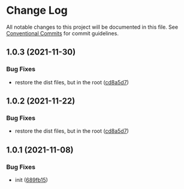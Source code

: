 # Change Log

All notable changes to this project will be documented in this file.
See [Conventional Commits](https://conventionalcommits.org) for commit guidelines.

## 1.0.3 (2021-11-30)

### Bug Fixes

- restore the dist files, but in the root ([cd8a5d7](https://github.com/codsen/codsen/commit/cd8a5d744026b6e95a7bf73ffa5a86476fbe0ef0))

## 1.0.2 (2021-11-22)

### Bug Fixes

- restore the dist files, but in the root ([cd8a5d7](https://github.com/codsen/codsen/commit/cd8a5d744026b6e95a7bf73ffa5a86476fbe0ef0))

## 1.0.1 (2021-11-08)

### Bug Fixes

- init ([689fb15](https://github.com/codsen/codsen/commit/689fb15ad485ea13470da8996357a2807018dd03))
